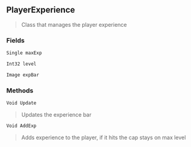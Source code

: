 ## PlayerExperience
> Class that manages the player experience
### Fields
```cs
Single maxExp
```
```cs
Int32 level
```
```cs
Image expBar
```

### Methods
```cs
Void Update
```
> Updates the experience bar
```cs
Void AddExp
```
> Adds experience to the player, if it hits the cap stays on max level

